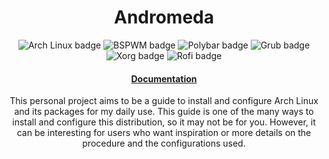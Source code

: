 <h1 align="center">Andromeda</h1>

<p align="center">
	<img src="https://img.shields.io/badge/-Arch%20Linux-blue?style=flat-square" alt="Arch Linux badge" />
	<img src="https://img.shields.io/badge/-BSPWM-blueviolet?style=flat-square" alt="BSPWM badge" />
	<img src="https://img.shields.io/badge/-Polybar-red?style=flat-square" alt="Polybar badge" />
	<img src="https://img.shields.io/badge/-Grub-brightgreen?style=flat-square" alt="Grub badge" />
	<img src="https://img.shields.io/badge/-Xorg-lightgrey?style=flat-square" alt="Xorg badge" />
	<img src="https://img.shields.io/badge/-Rofi-yellow?style=flat-square" alt="Rofi badge" />
</p>

<div align="center">
	<h4>
		<a href="https://github.com/ChaosDynamix/wiki">Documentation</a>
	</h4>
</div>

<p align="center">
	This personal project aims to be a guide to install and configure Arch Linux and its packages for my daily use. This guide is one of the many ways to install and configure this distribution, so it may not be for you. However, it can be interesting for users who want inspiration or more details on the procedure and the configurations used.
</p>
